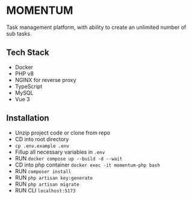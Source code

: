 # MOMENTUM

 Task management platform, with ability to create an unlimited number of sub tasks.

## Tech Stack
-  Docker
- PHP v8
- NGINX for reverse proxy
- TypeScript
- MySQL
- Vue 3

## Installation
- Unzip project code or clone from repo
- CD into root directory
- `cp .env.example .env`
- Fillup all necessary variables in `.env`
- RUN `docker compose up --build -d --wait`
- CD into php container `docker exec -it momentum-php bash`
- RUN `composer install`
- RUN `php artisan key:generate`
- RUN `php artisan migrate`
- RUN CLI `localhost:5173`